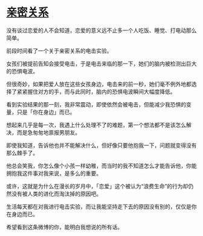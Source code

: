 # [亲密关系](https://github.com/platojobs/SFLOG/issues/259)

没有谈过恋爱的人不会知道，恋爱的意义远不止多一个人吃饭、睡觉、打电动那么简单。

前段时间看了一个关于亲密关系的电击实验。

女孩们被提前告知会接受电击，于是电击来临的那一下，她们的脑内被检测出巨大的恐惧电波。

但很奇妙，如果把爱人放在这些女孩身边，电击来的前一秒，她们毫不例外地都选择了紧紧握住对方的手，而与此同时，脑内的恐惧电波瞬间大幅度降低。

看到实验结果的那一刻，我非常震动，即使依然会被电击，但能减少我恐惧的变量，只是「你在身边」而已。

想起来几乎是每一次，我遇上什么处理不了的难题，第一个想法都不是该怎么解决，而是急匆匆地禀报男朋友。

即使我知道，告诉他也并不能解决什么，但好像只要他抱我一下，问题就变得没有那么棘手了。

他总会笑我，你怎么像个小孩一样幼稚，而当时的我不知道怎么才能告诉他，你能拥抱我这件事对我来说，是多么的重要。

或许，这就是为什么在漫长的岁月中，「恋爱」这个被认为“浪费生命”的行为却仍然没有被人类的进化而淘汰掉的原因吧。

生活每天都在对我进行电击实验，而让我能坚持走下去的原因没有别的，仅仅是你在身边而已。

希望看到这条微博的你，能明白我想说的所有话。